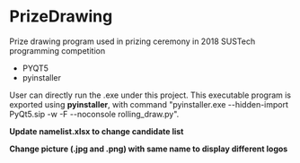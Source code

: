 # PrizeDrawing
Prize drawing program used in prizing ceremony in 2018 SUSTech programming competition

- PYQT5
- pyinstaller

User can directly run the .exe under this project. This executable program is exported using **pyinstaller**, with command "pyinstaller.exe --hidden-import PyQt5.sip -w -F --noconsole rolling\_draw.py".

**Update namelist.xlsx to change candidate list**

**Change picture (.jpg and .png) with same name to display different logos**
